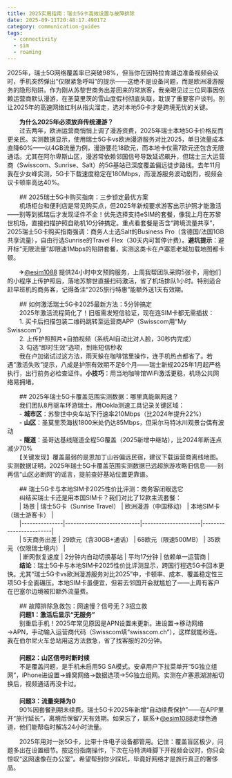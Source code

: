 ```yaml
---
title: 2025实用指南：瑞士5G卡高效设置与故障排除
date: 2025-09-11T20:48:17.490172
category: communication-guides
tags:
  - connectivity
  - sim
  - roaming
---
```


2025年，瑞士5G网络覆盖率已突破98%，但当你在因特拉肯湖边准备视频会议时，手机突然弹出“仅限紧急呼叫”的提示——这绝不是设备问题，而是欧洲漫游服务的隐形陷阱。作为刚从苏黎世商务出差回来的常旅客，我亲眼见过三位同事因依赖运营商默认漫游，在圣莫里茨的雪山度假村彻底失联，耽误了重要客户谈判。别让2025年的高速网络红利从指尖溜走，选对本地5G卡才是跨境无忧的关键。

　　**为什么2025年必须放弃传统漫游？**  
　　过去两年，欧洲运营商悄悄上调了漫游资费，2025年瑞士本地5G卡价格反而更亲民。实测数据显示，使用瑞士5G卡vs欧洲漫游服务对比2025，单日流量成本直降60%——以4GB流量为例，漫游要花18欧元，而本地卡仅需7欧元还包含无限通话。尤其在阿尔卑斯山区，漫游常依赖邻国信号导致延迟飙升，但瑞士三大运营商（Swisscom、Sunrise、Salt）的5G基站已深度覆盖偏远徒步路线。去年11月我在少女峰实测，5G卡下载速度稳定在180Mbps，而漫游服务波动剧烈，视频会议卡顿率高达40%。

　　## 2025瑞士5G卡购买指南：三步锁定最优方案  
　　机场柜台和便利店是常见购买点，但2025年新规要求游客出示护照才能激活——别等到抵瑞后才发现证件不全！优先选择支持eSIM的套餐，像我上月在苏黎世机场，直接扫描护照自助机10分钟搞定。重点看套餐是否含“跨境流量共享”，2025瑞士5G卡购买指南强调：商务人士选Salt的Business Pro（含德国/法国1GB共享流量），自由行选Sunrise的Travel Flex（30天内可暂停计费）。**避坑提示**：避开标“无限流量”却限速1Mbps的陷阱套餐，实测这类卡在卢塞恩老城加载地图都卡顿。

　　✈[@esim1088](https://t.me/s/esim1088) 提供24小时中文预购服务，上周我帮团队采购5张卡，用他们的小程序上传护照后，落地苏黎世直接扫码激活，省了机场排队1小时。特别适合赶早班机的商务客，记得备注“2025旅行特惠”能额外送1天有效期。

　　## 如何激活瑞士5G卡2025最新方法：5分钟搞定  
　　2025年激活流程简化了！旧版需发短信验证，现在连SIM卡都无需插拔：  
　　1. 买卡后扫描包装二维码跳转至运营商APP（Swisscom用“My Swisscom”）  
　　2. 上传护照照片+自拍视频（系统AI自动比对人脸，30秒内完成）  
　　3. 勾选“即时生效”选项，到账短信秒收  
　　我在卢加诺试过这方法，雨天躲在咖啡馆里操作，连手机热点都省了。若遇“激活失败”提示，八成是护照有效期不足6个月——瑞士新规2025年1月起严格执行，出行前务必检查证件。**小技巧**：用当地咖啡馆WiFi激活更稳，机场公共网络易拥堵。

　　## 2025年瑞士5G卡覆盖范围实测数据：哪里真能飙网速？  
　　我们团队8月驱车环游瑞士，用Ookla测速工具记录关键区域：  
　　- **城市区**：苏黎世中央车站下行速率210Mbps（比2024年提升22%）  
　　- **山区**：圣莫里茨海拔1800米处仍达85Mbps，但采尔马特冰川观景台偶有波动  
　　- **隧道**：圣哥达基线隧道全程5G覆盖（2025新增中继站），比2024年断连点减少70%  
　　【关键发现】覆盖最弱的是恩加丁山谷偏远民宿，建议下载运营商离线地图。实测数据证明，2025年瑞士5G卡覆盖范围实测数据已远超旅游攻略旧信息——别再信“山区必断网”的谣言，提前查好基站位置更靠谱。

　　## 瑞士5G卡与本地SIM卡2025性价比评测：商务客闭眼选它  
　　纠结买瑞士卡还是用本国SIM卡？我们对比了12款主流套餐：  
　　| 场景          | 瑞士5G卡（Sunrise Travel） | 欧洲漫游（中国移动） | 本地SIM卡（瑞士游客卡） |  
　　|---------------|---------------------------|---------------------|------------------------|  
　　| 5天商务出差   | 29欧元（含30GB+通话）     | 68欧元（限速500MB） | 35欧元（仅限瑞士境内） |  
　　| 断网恢复速度  | 2分钟内自动切换基站       | 平均17分钟          | 依赖单一运营商         |  
　　**结论**：瑞士5G卡与本地SIM卡2025性价比评测显示，跨国行程选5G卡回本更快。尤其“瑞士5G卡vs欧洲漫游服务对比2025”中，卡顿率、成本、覆盖稳定性三项5G卡全面碾压。本地SIM卡虽便宜，但若去邻国开会就尴尬了——上周有客户在巴塞尔边境被扣额外流量费。

　　## 故障排除急救包：网速慢？信号无？3招立救  
　　**问题1：激活后显示“无服务”**  
　　别重启手机！2025年常见原因是APN设置未更新。进设置→移动网络→APN，手动输入运营商代码（Swisscom填“swisscom.ch”），这样就能秒连。我在伯尔尼火车总站用这方法救急，省了找客服的20分钟。  
　　  
　　**问题2：山区信号时断时续**  
　　不是覆盖问题，是手机未启用5G SA模式。安卓用户下拉菜单开“5G独立组网”，iPhone进设置→蜂窝网络→数据选项→5G独立组网。实测在卢塞恩湖游船切换后，视频通话再没卡过。  
　　  
　　**问题3：流量突降为0**  
　　90%因套餐到期未续费。瑞士5G卡2025年新增“自动续费保护”——在APP里开“旅行延长”，离境后保留7天有效期。如果忘了，联系✈[@esim1088](https://t.me/s/esim1088)走绿色通道，他们能帮临时解冻24小时流量。

　　2025年用对一张5G卡，比带十件电子设备都管用。记住：覆盖盲区极少，问题多出在设置细节。按这份指南操作，下次在马特洪峰脚下开视频会议时，你只会惊叹“这网速像在办公室”。希望帮到你少踩坑，毕竟好网络才是旅行真正的奢侈品。